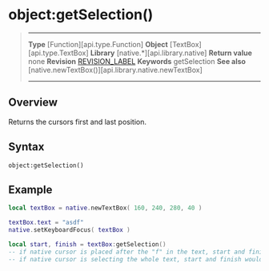 # object:getSelection()

> --------------------- ------------------------------------------------------------------------------------------
> __Type__              [Function][api.type.Function]
> __Object__            [TextBox][api.type.TextBox]
> __Library__           [native.*][api.library.native]
> __Return value__      none
> __Revision__          [REVISION_LABEL](REVISION_URL)
> __Keywords__          getSelection
> __See also__          [native.newTextBox()][api.library.native.newTextBox]
> --------------------- ------------------------------------------------------------------------------------------


## Overview

Returns the cursors first and last position.

## Syntax

	object:getSelection()

## Example

``````lua
local textBox = native.newTextBox( 160, 240, 280, 40 )

textBox.text = "asdf"
native.setKeyboardFocus( textBox )

local start, finish = textBox:getSelection()
-- if native cursor is placed after the "f" in the text, start and finish would return 4, 4
-- if native cursor is selecting the whole text, start and finish would return, 0, 4
``````